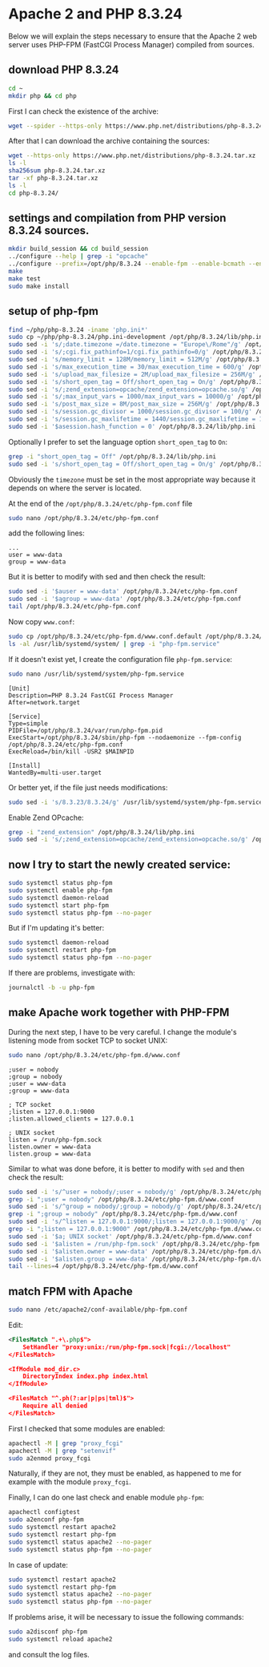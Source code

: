 # Apache 2 and PHP 8.3.24

Below we will explain the steps necessary to ensure that the Apache 2 web server uses PHP-FPM (FastCGI Process Manager) compiled from sources.

## download PHP 8.3.24

```bash
cd ~
mkdir php && cd php
```

First I can check the existence of the archive:

```bash
wget --spider --https-only https://www.php.net/distributions/php-8.3.24.tar.xz
```

After that I can download the archive containing the sources:

```bash
wget --https-only https://www.php.net/distributions/php-8.3.24.tar.xz
ls -l
sha256sum php-8.3.24.tar.xz
tar -xf php-8.3.24.tar.xz
ls -l
cd php-8.3.24/
```

## settings and compilation from PHP version 8.3.24 sources.

```bash
mkdir build_session && cd build_session
../configure --help | grep -i "opcache"
../configure --prefix=/opt/php/8.3.24 --enable-fpm --enable-bcmath --enable-ftp --with-openssl --disable-cgi --enable-mbstring --with-curl --with-mysqli --with-pdo-mysql --with-pgsql=/usr/pgsql-17/bin --with-pdo-pgsql=/usr/pgsql-17/bin --enable-intl --with-zlib --with-bz2 --enable-gd --with-jpeg --with-gettext --with-gmp --with-xsl --enable-zts --enable-gcov --enable-debug --with-ffi --with-zip --enable-pcntl --with-libxml --enable-soap --enable-exif --with-readline --with-libedit
make
make test
sudo make install
```

## setup of php-fpm

```bash
find ~/php/php-8.3.24 -iname 'php.ini*'
sudo cp ~/php/php-8.3.24/php.ini-development /opt/php/8.3.24/lib/php.ini
sudo sed -i 's/;date.timezone =/date.timezone = "Europe\/Rome"/g' /opt/php/8.3.24/lib/php.ini
sudo sed -i 's/;cgi.fix_pathinfo=1/cgi.fix_pathinfo=0/g' /opt/php/8.3.24/lib/php.ini
sudo sed -i 's/memory_limit = 128M/memory_limit = 512M/g' /opt/php/8.3.24/lib/php.ini
sudo sed -i 's/max_execution_time = 30/max_execution_time = 600/g' /opt/php/8.3.24/lib/php.ini
sudo sed -i 's/upload_max_filesize = 2M/upload_max_filesize = 256M/g' /opt/php/8.3.24/lib/php.ini
sudo sed -i 's/short_open_tag = Off/short_open_tag = On/g' /opt/php/8.3.24/lib/php.ini
sudo sed -i 's/;zend_extension=opcache/zend_extension=opcache.so/g' /opt/php/8.3.24/lib/php.ini
sudo sed -i 's/;max_input_vars = 1000/max_input_vars = 10000/g' /opt/php/8.3.24/lib/php.ini
sudo sed -i 's/post_max_size = 8M/post_max_size = 256M/g' /opt/php/8.3.24/lib/php.ini
sudo sed -i 's/session.gc_divisor = 1000/session.gc_divisor = 100/g' /opt/php/8.3.24/lib/php.ini
sudo sed -i 's/session.gc_maxlifetime = 1440/session.gc_maxlifetime = 14400/g' /opt/php/8.3.24/lib/php.ini
sudo sed -i '$asession.hash_function = 0' /opt/php/8.3.24/lib/php.ini
```

Optionally I prefer to set the language option `short_open_tag` to `On`:

```bash
grep -i "short_open_tag = Off" /opt/php/8.3.24/lib/php.ini
sudo sed -i 's/short_open_tag = Off/short_open_tag = On/g' /opt/php/8.3.24/lib/php.ini
```

Obviously the `timezone` must be set in the most appropriate way because it depends on where the server is located.

At the end of the `/opt/php/8.3.24/etc/php-fpm.conf` file

```bash
sudo nano /opt/php/8.3.24/etc/php-fpm.conf
```

add the following lines:

```text
...
user = www-data
group = www-data
```

But it is better to modify with sed and then check the result:

```bash
sudo sed -i '$auser = www-data' /opt/php/8.3.24/etc/php-fpm.conf
sudo sed -i '$agroup = www-data' /opt/php/8.3.24/etc/php-fpm.conf
tail /opt/php/8.3.24/etc/php-fpm.conf
```

Now copy `www.conf`:

```bash
sudo cp /opt/php/8.3.24/etc/php-fpm.d/www.conf.default /opt/php/8.3.24/etc/php-fpm.d/www.conf
ls -al /usr/lib/systemd/system/ | grep -i "php-fpm.service"
```

If it doesn't exist yet, I create the configuration file `php-fpm.service`:

```bash
sudo nano /usr/lib/systemd/system/php-fpm.service
```

```text
[Unit]
Description=PHP 8.3.24 FastCGI Process Manager
After=network.target

[Service]
Type=simple
PIDFile=/opt/php/8.3.24/var/run/php-fpm.pid
ExecStart=/opt/php/8.3.24/sbin/php-fpm --nodaemonize --fpm-config /opt/php/8.3.24/etc/php-fpm.conf
ExecReload=/bin/kill -USR2 $MAINPID

[Install]
WantedBy=multi-user.target
```

Or better yet, if the file just needs modifications:

```bash
sudo sed -i 's/8.3.23/8.3.24/g' /usr/lib/systemd/system/php-fpm.service
```

Enable Zend OPcache:

```bash
grep -i "zend_extension" /opt/php/8.3.24/lib/php.ini
sudo sed -i 's/;zend_extension=opcache/zend_extension=opcache.so/g' /opt/php/8.3.24/lib/php.ini
```

## now I try to start the newly created service:

```bash
sudo systemctl status php-fpm
sudo systemctl enable php-fpm
sudo systemctl daemon-reload
sudo systemctl start php-fpm
sudo systemctl status php-fpm --no-pager
```

But if I'm updating it's better:

```bash
sudo systemctl daemon-reload
sudo systemctl restart php-fpm
sudo systemctl status php-fpm --no-pager
```

If there are problems, investigate with:

```bash
journalctl -b -u php-fpm
```

## make Apache work together with PHP-FPM

During the next step, I have to be very careful.
I change the module's listening mode from socket TCP to socket UNIX:

```bash
sudo nano /opt/php/8.3.24/etc/php-fpm.d/www.conf
```

```text
;user = nobody
;group = nobody
;user = www-data
;group = www-data

; TCP socket
;listen = 127.0.0.1:9000
;listen.allowed_clients = 127.0.0.1

; UNIX socket
listen = /run/php-fpm.sock
listen.owner = www-data
listen.group = www-data
```

Similar to what was done before, it is better to modify with `sed` and then check the result:

```bash
sudo sed -i 's/^user = nobody/;user = nobody/g' /opt/php/8.3.24/etc/php-fpm.d/www.conf
grep -i ";user = nobody" /opt/php/8.3.24/etc/php-fpm.d/www.conf
sudo sed -i 's/^group = nobody/;group = nobody/g' /opt/php/8.3.24/etc/php-fpm.d/www.conf
grep -i ";group = nobody" /opt/php/8.3.24/etc/php-fpm.d/www.conf
sudo sed -i 's/^listen = 127.0.0.1:9000/;listen = 127.0.0.1:9000/g' /opt/php/8.3.24/etc/php-fpm.d/www.conf
grep -i ";listen = 127.0.0.1:9000" /opt/php/8.3.24/etc/php-fpm.d/www.conf
sudo sed -i '$a; UNIX socket' /opt/php/8.3.24/etc/php-fpm.d/www.conf
sudo sed -i '$alisten = /run/php-fpm.sock' /opt/php/8.3.24/etc/php-fpm.d/www.conf
sudo sed -i '$alisten.owner = www-data' /opt/php/8.3.24/etc/php-fpm.d/www.conf
sudo sed -i '$alisten.group = www-data' /opt/php/8.3.24/etc/php-fpm.d/www.conf
tail --lines=4 /opt/php/8.3.24/etc/php-fpm.d/www.conf
```

## match FPM with Apache

```bash
sudo nano /etc/apache2/conf-available/php-fpm.conf
```

Edit:

```xml
<FilesMatch ".+\.php$">
    SetHandler "proxy:unix:/run/php-fpm.sock|fcgi://localhost"
</FilesMatch>

<IfModule mod_dir.c>
    DirectoryIndex index.php index.html
</IfModule>

<FilesMatch "^.ph(?:ar|p|ps|tml)$">
    Require all denied
</FilesMatch>
```

First I checked that some modules are enabled:

```bash
apachectl -M | grep "proxy_fcgi"
apachectl -M | grep "setenvif"
sudo a2enmod proxy_fcgi
```

Naturally, if they are not, they must be enabled, as happened to me for example with the module `proxy_fcgi`.

Finally, I can do one last check and enable module `php-fpm`:

```bash
apachectl configtest
sudo a2enconf php-fpm
sudo systemctl restart apache2
sudo systemctl restart php-fpm
sudo systemctl status apache2 --no-pager
sudo systemctl status php-fpm --no-pager
```

In case of update:

```bash
sudo systemctl restart apache2
sudo systemctl restart php-fpm
sudo systemctl status apache2 --no-pager
sudo systemctl status php-fpm --no-pager
```

If problems arise, it will be necessary to issue the following commands: 

```bash
sudo a2disconf php-fpm
sudo systemctl reload apache2
```

and consult the log files.
